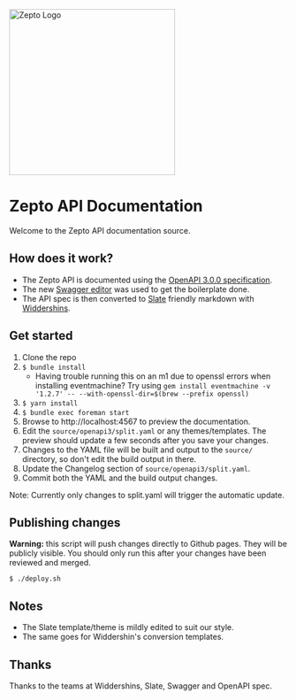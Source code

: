 <img src="https://raw.githubusercontent.com/zeptofs/public_assets/master/images/zepto_logo_black.png" width="300" alt="Zepto Logo" title="Zepto Logo">

Zepto API Documentation
===

Welcome to the Zepto API documentation source.

How does it work?
---

* The Zepto API is documented using the [OpenAPI 3.0.0 specification](https://github.com/OAI/OpenAPI-Specification/blob/master/versions/3.0.0.md).
* The new [Swagger editor](http://editor.swagger.io/) was used to get the boilerplate done.
* The API spec is then converted to [Slate](https://github.com/lord/slate) friendly markdown with [Widdershins](https://github.com/mermade/widdershins).

Get started
---

1. Clone the repo
2. `$ bundle install`
   - Having trouble running this on an m1 due to openssl errors when installing eventmachine?
   Try using `gem install eventmachine -v '1.2.7' -- --with-openssl-dir=$(brew --prefix openssl)`
3. `$ yarn install`
4. `$ bundle exec foreman start`
5. Browse to http://localhost:4567 to preview the documentation.
6. Edit the `source/openapi3/split.yaml` or any themes/templates. The preview should update a few seconds after
you save your changes.
7. Changes to the YAML file will be built and output to the `source/`
   directory, so don't edit the build output in there.
8. Update the Changelog section of `source/openapi3/split.yaml`.
9. Commit both the YAML and the build output changes.


Note: Currently only changes to split.yaml will trigger the automatic update.


Publishing changes
---
**Warning:** this script will push changes directly to Github pages. They will be publicly visible. You should only run this after your changes have been reviewed and merged.

`$ ./deploy.sh`

Notes
---

* The Slate template/theme is mildly edited to suit our style.
* The same goes for Widdershin's conversion templates.

Thanks
---

Thanks to the teams at Widdershins, Slate, Swagger and OpenAPI spec.
